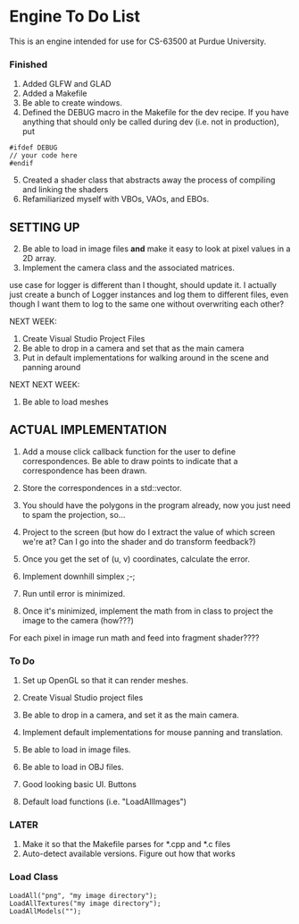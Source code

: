 # Engine To Do List
This is an engine intended for use for CS-63500 at Purdue University.

### Finished
1. Added GLFW and GLAD
2. Added a Makefile
3. Be able to create windows.
4. Defined the DEBUG macro in the Makefile for the dev recipe. If you have anything that should only be called during dev (i.e. not in production), put 
```
#ifdef DEBUG
// your code here
#endif
```
5. Created a shader class that abstracts away the process of compiling and linking the shaders
6. Refamiliarized myself with VBOs, VAOs, and EBOs.

## SETTING UP
2. Be able to load in image files **and** make it easy to look at pixel values in a 2D array.
3. Implement the camera class and the associated matrices.

use case for logger is different than I thought, should update it.
I actually just create a bunch of Logger instances and log them to different files, even though I want them to log to the same one without overwriting each other?

NEXT WEEK:
1. Create Visual Studio Project Files
2. Be able to drop in a camera and set that as the main camera
3. Put in default implementations for walking around in the scene and panning around

NEXT NEXT WEEK:
1. Be able to load meshes

## ACTUAL IMPLEMENTATION
1. Add a mouse click callback function for the user to define correspondences. Be able to draw points to indicate that a correspondence has been drawn.
2. Store the correspondences in a std::vector.
3. You should have the polygons in the program already, now you just need to spam the projection, so...
4. Project to the screen (but how do I extract the value of which screen we're at? Can I go into the shader and do transform feedback?)
5. Once you get the set of (u, v) coordinates, calculate the error.
6. Implement downhill simplex ;-;
7. Run until error is minimized.

8. Once it's minimized, implement the math from in class to project the image to the camera (how???)

For each pixel in image
    run math and feed into fragment shader????

### To Do
1. Set up OpenGL so that it can render meshes.

3. Create Visual Studio project files
5. Be able to drop in a camera, and set it as the main camera.
6. Implement default implementations for mouse panning and translation.
7. Be able to load in image files.
8. Be able to load in OBJ files.
9. Good looking basic UI. Buttons
10. Default load functions (i.e. "LoadAllImages")


### LATER
1. Make it so that the Makefile parses for \*.cpp and \*.c files
2. Auto-detect available versions. Figure out how that works


### Load Class
```
LoadAll("png", "my image directory");
LoadAllTextures("my image directory");
LoadAllModels("");
```
